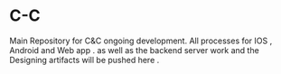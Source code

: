 # C-C

Main Repository for C&C ongoing development. 
All processes for IOS ,  Android and Web app . as well as the backend server work and the Designing artifacts will be pushed here . 
